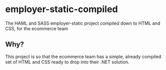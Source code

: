 # employer-static-compiled
The HAML and SASS employer-static project compiled down to HTML and CSS, for the ecommerce team

## Why?
This project is so that the ecommerce team has a simple, already compiled set of HTML and CSS ready to drop into their .NET solution.

